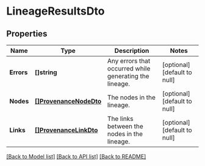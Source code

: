 # LineageResultsDto

## Properties
Name | Type | Description | Notes
------------ | ------------- | ------------- | -------------
**Errors** | **[]string** | Any errors that occurred while generating the lineage. | [optional] [default to null]
**Nodes** | [**[]ProvenanceNodeDto**](ProvenanceNodeDTO.md) | The nodes in the lineage. | [optional] [default to null]
**Links** | [**[]ProvenanceLinkDto**](ProvenanceLinkDTO.md) | The links between the nodes in the lineage. | [optional] [default to null]

[[Back to Model list]](../README.md#documentation-for-models) [[Back to API list]](../README.md#documentation-for-api-endpoints) [[Back to README]](../README.md)


